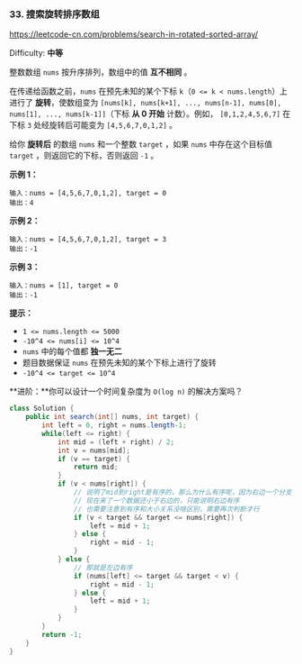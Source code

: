 ### 33. 搜索旋转排序数组

https://leetcode-cn.com/problems/search-in-rotated-sorted-array/

Difficulty: **中等**


整数数组 `nums` 按升序排列，数组中的值 **互不相同** 。

在传递给函数之前，`nums` 在预先未知的某个下标 `k`（`0 <= k < nums.length`）上进行了 **旋转**，使数组变为 `[nums[k], nums[k+1], ..., nums[n-1], nums[0], nums[1], ..., nums[k-1]]`（下标 **从 0 开始** 计数）。例如， `[0,1,2,4,5,6,7]` 在下标 `3` 处经旋转后可能变为 `[4,5,6,7,0,1,2]` 。

给你 **旋转后** 的数组 `nums` 和一个整数 `target` ，如果 `nums` 中存在这个目标值 `target` ，则返回它的下标，否则返回 `-1` 。

**示例 1：**

```
输入：nums = [4,5,6,7,0,1,2], target = 0
输出：4
```

**示例 2：**

```
输入：nums = [4,5,6,7,0,1,2], target = 3
输出：-1
```

**示例 3：**

```
输入：nums = [1], target = 0
输出：-1
```

**提示：**

*   `1 <= nums.length <= 5000`
*   `-10^4 <= nums[i] <= 10^4`
*   `nums` 中的每个值都 **独一无二**
*   题目数据保证 `nums` 在预先未知的某个下标上进行了旋转
*   `-10^4 <= target <= 10^4`

**进阶：**你可以设计一个时间复杂度为 `O(log n)` 的解决方案吗？


```java
class Solution {
    public int search(int[] nums, int target) {
        int left = 0, right = nums.length-1;
        while(left <= right) {
            int mid = (left + right) / 2;
            int v = nums[mid];
            if (v == target) {
                return mid;
            } 
            if (v < nums[right]) {
                // 说明了mid到right是有序的，那么为什么有序呢，因为右边一个分支任何数据的应该小于左边的
                // 现在来了一个数据还小于右边的，只能说明右边有序
                // 也需要注意到有序和大小关系没啥区别，需要再次判断才行
                if (v < target && target <= nums[right]) {
                    left = mid + 1;
                } else {
                    right = mid - 1;
                }
            } else {
                // 那就是左边有序
                if (nums[left] <= target && target < v) {
                    right = mid - 1;
                } else {
                    left = mid + 1;
                }
            }
        }
        return -1;
    }
}
```